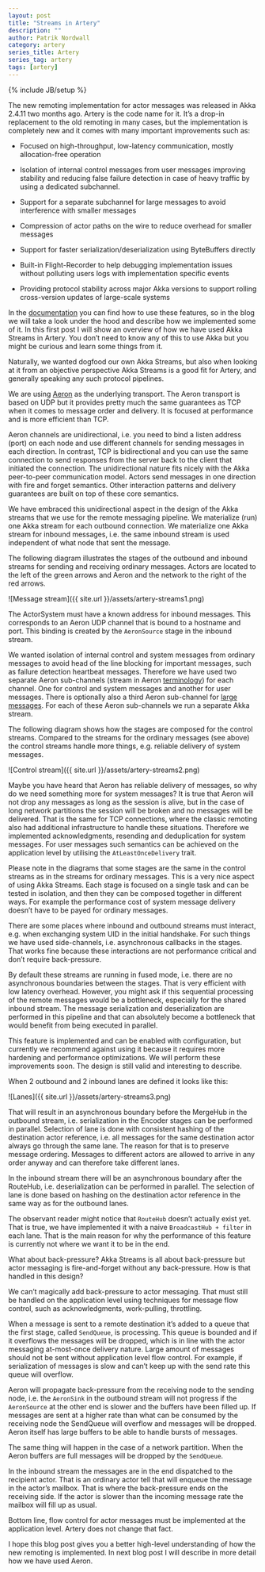 ```yaml
---
layout: post
title: "Streams in Artery"
description: ""
author: Patrik Nordwall
category: artery
series_title: Artery
series_tag: artery
tags: [artery]
---
```

{% include JB/setup %}

The new remoting implementation for actor messages was released in Akka 2.4.11 two months ago. Artery is the code name for it. It’s a drop-in replacement to the old remoting in many cases, but the implementation is completely new and it comes with many important improvements such as:

* Focused on high-throughput, low-latency communication, mostly allocation-free operation

* Isolation of internal control messages from user messages improving stability and reducing false failure detection in case of heavy traffic by using a dedicated subchannel.

* Support for a separate subchannel for large messages to avoid interference with smaller messages

* Compression of actor paths on the wire to reduce overhead for smaller messages

* Support for faster serialization/deserialization using ByteBuffers directly

* Built-in Flight-Recorder to help debugging implementation issues without polluting users logs with implementation specific events

* Providing protocol stability across major Akka versions to support rolling cross-version updates of large-scale systems

In the [documentation](http://doc.akka.io/docs/akka/2.4/scala/remoting-artery.html) you can find how to use these features, so in the blog we will take a look under the hood and describe how we implemented some of it. In this first post I will show an overview of how we have used Akka Streams in Artery. You don’t need to know any of this to use Akka but you might be curious and learn some things from it.

Naturally, we wanted dogfood our own Akka Streams, but also when looking at it from an objective perspective Akka Streams is a good fit for Artery, and generally speaking any such protocol pipelines.

We are using [Aeron](https://github.com/real-logic/Aeron) as the underlying transport. The Aeron transport is based on UDP but it provides pretty much the same guarantees as TCP when it comes to message order and delivery. It is focused at performance and is more efficient than TCP.

Aeron channels are unidirectional, i.e. you need to bind a listen address (port) on each node and use different channels for sending messages in each direction. In contrast, TCP is bidirectional and you can use the same connection to send responses from the server back to the client that initiated the connection. The unidirectional nature fits nicely with the Akka peer-to-peer communication model. Actors send messages in one direction with fire and forget semantics. Other interaction patterns and delivery guarantees are built on top of these core semantics.

We have embraced this unidirectional aspect in the design of the Akka streams that we use for the remote messaging pipeline. We materialize (run) one Akka stream for each outbound connection. We materialize one Akka stream for inbound messages, i.e. the same inbound stream is used independent of what node that sent the message.

The following diagram illustrates the stages of the outbound and inbound streams for sending and receiving ordinary messages. Actors are located to the left of the green arrows and Aeron and the network to the right of the red arrows.

![Message stream]({{ site.url }}/assets/artery-streams1.png)

The ActorSystem must have a known address for inbound messages. This corresponds to an Aeron UDP channel that is bound to a hostname and port. This binding is created by the `AeronSource` stage in the inbound stream.

We wanted isolation of internal control and system messages from ordinary messages to avoid head of the line blocking for important messages, such as failure detection heartbeat messages. Therefore we have used two separate Aeron sub-channels (stream in Aeron [terminology](https://github.com/real-logic/Aeron/wiki/Protocol-Specification#terminology)) for each channel. One for control and system messages and another for user messages. There is optionally also a third Aeron sub-channel for [large messages](http://doc.akka.io/docs/akka/2.4/scala/remoting-artery.html#Dedicated_subchannel_for_large_messages). For each of these Aeron sub-channels we run a separate Akka stream.

The following diagram shows how the stages are composed for the control streams. Compared to the streams for the ordinary messages (see above) the control streams handle more things, e.g. reliable delivery of system messages. 

![Control stream]({{ site.url }}/assets/artery-streams2.png)

Maybe you have heard that Aeron has reliable delivery of messages, so why do we need something more for system messages? It is true that Aeron will not drop any messages as long as the session is alive, but in the case of long network partitions the session will be broken and no messages will be delivered. That is the same for TCP connections, where the classic remoting also had additional infrastructure to handle these situations. Therefore we implemented acknowledgments, resending and deduplication for system messages. For user messages such semantics can be achieved on the application level by utilising the `AtLeastOnceDelivery` trait.

Please note in the diagrams that some stages are the same in the control streams as in the streams for ordinary messages. This is a very nice aspect of using Akka Streams. Each stage is focused on a single task and can be tested in isolation, and then they can be composed together in different ways. For example the performance cost of system message delivery doesn’t have to be payed for ordinary messages.

There are some places where inbound and outbound streams must interact, e.g. when exchanging system UID in the initial handshake. For such things we have used side-channels, i.e. asynchronous callbacks in the stages. That works fine because these interactions are not performance critical and don’t require back-pressure.

By default these streams are running in fused mode, i.e. there are no asynchronous boundaries between the stages. That is very efficient with low latency overhead. However, you might ask if this sequential processing of the remote messages would be a bottleneck, especially for the shared inbound stream. The message serialization and deserialization are performed in this pipeline and that can absolutely become a bottleneck that would benefit from being executed in parallel. 

This feature is implemented and can be enabled with configuration, but currently we recommend against using it because it requires more hardening and performance optimizations. We will perform these improvements soon. The design is still valid and interesting to describe.

When 2 outbound and 2 inbound lanes are defined it looks like this:

![Lanes]({{ site.url }}/assets/artery-streams3.png)

That will result in an asynchronous boundary before the MergeHub in the outbound stream, i.e. serialization in the Encoder stages can be performed in parallel. Selection of lane is done with consistent hashing of the destination actor reference, i.e. all messages for the same destination actor always go through the same lane. The reason for that is to preserve message ordering. Messages to different actors are allowed to arrive in any order anyway and can therefore take different lanes.

In the inbound stream there will be an asynchronous boundary after the RouteHub, i.e. deserialization can be performed in parallel. The selection of lane is done based on hashing on the destination actor reference in the same way as for the outbound lanes.

The observant reader might notice that `RouteHub` doesn’t actually exist yet. That is true, we have implemented it with a naive `BroadcastHub + filter` in each lane. That is the main reason for why the performance of this feature is currently not where we want it to be in the end.

What about back-pressure? Akka Streams is all about back-pressure but actor messaging is fire-and-forget without any back-pressure. How is that handled in this design?

We can’t magically add back-pressure to actor messaging. That must still be handled on the application level using techniques for message flow control, such as acknowledgments, work-pulling, throttling.

When a message is sent to a remote destination it’s added to a queue that the first stage, called `SendQueue`, is processing. This queue is bounded and if it overflows the messages will be dropped, which is in line with the actor messaging at-most-once delivery nature. Large amount of messages should not be sent without application level flow control. For example, if serialization of messages is slow and can’t keep up with the send rate this queue will overflow.

Aeron will propagate back-pressure from the receiving node to the sending node, i.e. the `AeronSink` in the outbound stream will not progress if the `AeronSource` at the other end is slower and the buffers have been filled up. If messages are sent at a higher rate than what can be consumed by the receiving node the SendQueue will overflow and messages will be dropped. Aeron itself has large buffers to be able to handle bursts of messages.

The same thing will happen in the case of a network partition. When the Aeron buffers are full messages will be dropped by the `SendQueue`.

In the inbound stream the messages are in the end dispatched to the recipient actor. That is an ordinary actor tell that will enqueue the message in the actor’s mailbox. That is where the back-pressure ends on the receiving side. If the actor is slower than the incoming message rate the mailbox will fill up as usual.

Bottom line, flow control for actor messages must be implemented at the application level. Artery does not change that fact.

I hope this blog post gives you a better high-level understanding of how the new remoting is implemented. In next blog post I will describe in more detail how we have used Aeron.



